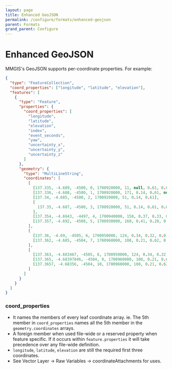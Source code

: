 ```yaml
---
layout: page
title: Enhanced GeoJSON
permalink: /configure/formats/enhanced-geojson
parent: Formats
grand_parent: Configure
---
```


# Enhanced GeoJSON

MMGIS's GeoJSON supports per-coordinate properties. For example:

```json
{
  "type": "FeatureCollection",
  "coord_properties": ["longitude", "latitude", "elevation"],
  "features": [
    {
      "type": "Feature",
      "properties": {
        "coord_properties": [
          "longitude",
          "latitude",
          "elevation",
          "index",
          "event_seconds",
          "yaw",
          "uncertainty_x",
          "uncertainty_y",
          "uncertainty_z"
        ]
      },
      "geometry": {
        "type": "MultiLineString",
        "coordinates": [
          [
            [137.335, -4.689, -4500, 0, 1700920000, 11, null, 0.61, 0.0],
            [137.336, -4.688, -4500, 1, 1700920000, 171, 0.14, 0.61, null],
            [137.34, -4.685, -4500, 2, 1700920000, 51, 0.14, 0.61],
            [
              137.35, -4.687, -4500, 3, 1700920000, 51, 0.14, 0.61, 0.0, 3333333
            ],
            [137.354, -4.6943, -4497, 4, 1700940000, 158, 0.37, 0.33, 0.0],
            [137.357, -4.692, -4508, 5, 1700930000, 160, 0.41, 0.28, 0.0]
          ],
          [
            [137.36, -4.69, -4505, 6, 1700950000, 124, 0.34, 0.32, 0.0],
            [137.362, -4.685, -4504, 7, 1700960000, 108, 0.21, 0.62, 0.0]
          ],
          [
            [137.363, -4.683467, -4505, 8, 1700950000, 124, 0.34, 0.32, 0.0],
            [137.365, -4.68397846, -4504, 9, 1700960000, 108, 0.21, 0.62, 0.0],
            [137.3657, -4.68356, -4504, 10, 1700960000, 108, 0.21, 0.62, 0.0]
          ]
        ]
      }
    }
  ]
}
```

### coord_properties

- It names the members of every leaf coordinate array. ie. The 5th member in `coord_properties` names all the 5th member in the `geometry.coordinates` arrays.
- A foreign member when used file-wide or a reserved property when feature specific. If it occurs within `feature.properties` it will take precedence over any file-wide definition.
- `longitude`, `latitude`, `elevation` are still the required first three coordinates.
- See Vector Layer -> Raw Variables -> coordinateAttachments for uses.
